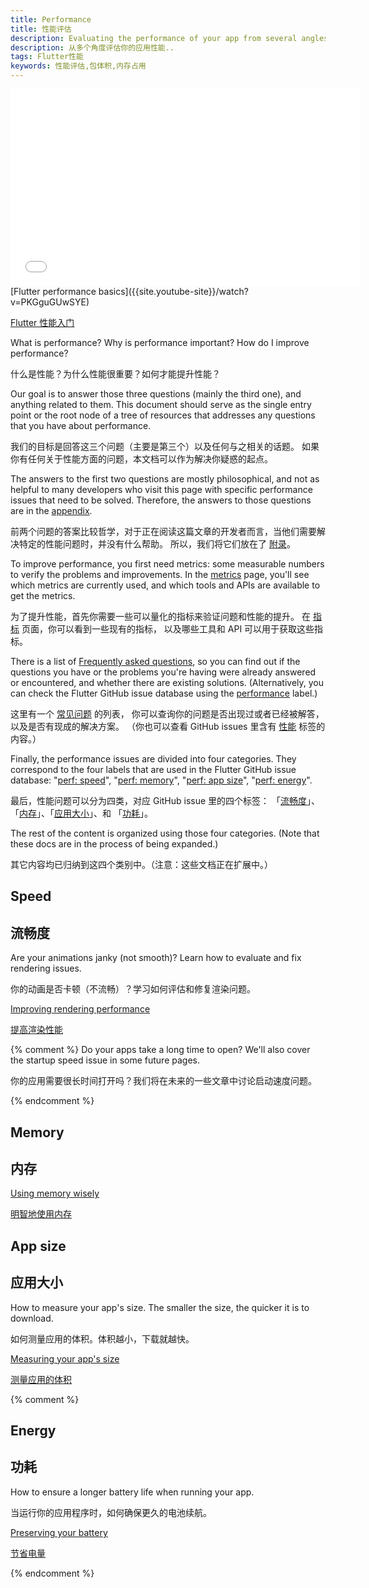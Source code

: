 ```yaml
---
title: Performance
title: 性能评估
description: Evaluating the performance of your app from several angles.
description: 从多个角度评估你的应用性能..
tags: Flutter性能
keywords: 性能评估,包体积,内存占用
---
```


<iframe width="560" height="315" src="{{site.youtube-site}}/embed/PKGguGUwSYE" 
frameborder="0" allow="accelerometer; autoplay; encrypted-media; gyroscope; 
picture-in-picture" allowfullscreen></iframe>
[Flutter performance basics]({{site.youtube-site}}/watch?v=PKGguGUwSYE)

[Flutter 性能入门](https://www.youtube.com/watch?v=PKGguGUwSYE)

What is performance? Why is performance important? How do I improve performance?

什么是性能？为什么性能很重要？如何才能提升性能？

Our goal is to answer those three questions (mainly the third one), and 
anything related to them. This document should serve as the single entry 
point or the root node of a tree of resources that addresses any questions 
that you have about performance.

我们的目标是回答这三个问题（主要是第三个）以及任何与之相关的话题。
如果你有任何关于性能方面的问题，本文档可以作为解决你疑惑的起点。

The answers to the first two questions are mostly philosophical, and not as 
helpful to many developers who visit this page with specific
performance issues that need to be solved. Therefore, the answers to those 
questions are in the [appendix](/docs/perf/appendix).

前两个问题的答案比较哲学，对于正在阅读这篇文章的开发者而言，当他们需要解决特定的性能问题时，并没有什么帮助。
所以，我们将它们放在了 [附录](/docs/perf/appendix)。

To improve performance, you first need metrics: some measurable numbers to
verify the problems and improvements. In the [metrics](/docs/perf/metrics) 
page, you'll see which metrics are currently used, and which tools and APIs 
are available to get the metrics.

为了提升性能，首先你需要一些可以量化的指标来验证问题和性能的提升。
在 [指标](/docs/perf/metrics) 页面，你可以看到一些现有的指标，
以及哪些工具和 API 可以用于获取这些指标。

There is a list of [Frequently asked questions](/docs/perf/faq), 
so you can find out if the questions you have or the problems you're having 
were already answered or encountered, and whether there are existing solutions. 
(Alternatively, you can check the Flutter GitHub issue database using the
 [performance][performance] label.)
 
这里有一个 [常见问题](/docs/perf/faq) 的列表，
你可以查询你的问题是否出现过或者已经被解答，
以及是否有现成的解决方案。
（你也可以查看 GitHub issues 里含有 [性能][performance] 标签的内容。） 

Finally, the performance issues are divided into four categories. They 
correspond to the four labels that are used in the Flutter GitHub issue 
database: "[perf: speed][speed]", "[perf: memory][memory]", 
"[perf: app size][size]", "[perf: energy][energy]".

最后，性能问题可以分为四类，对应 GitHub issue 里的四个标签：
「[流畅度][speed]」、「[内存][memory]」、「[应用大小][size]」、和 「[功耗][energy]」。

The rest of the content is organized using those four categories. (Note that
these docs are in the process of being expanded.)

其它内容均已归纳到这四个类别中。（注意：这些文档正在扩展中。）

<!--
Let's put "speed" (rendering) first as it's the most popular performance issue
category.

让我们把「流畅度」（渲染）放在第一位，因为它是最受欢迎的性能问题。

-->
## Speed

## 流畅度

Are your animations janky (not smooth)? Learn how to 
evaluate and fix rendering issues.

你的动画是否卡顿（不流畅）？学习如何评估和修复渲染问题。

[Improving rendering performance](/docs/perf/rendering)

[提高渲染性能](/docs/perf/rendering)

{% comment %}
Do your apps take a long time to open? We'll also cover the startup speed issue
in some future pages.

你的应用需要很长时间打开吗？我们将在未来的一些文章中讨论启动速度问题。

{% endcomment %}


## Memory

## 内存

[Using memory wisely](/docs/perf/memory)

[明智地使用内存](/docs/perf/memory)

## App size

## 应用大小

How to measure your app's size. The smaller the size, the quicker it is to 
download.

如何测量应用的体积。体积越小，下载就越快。

[Measuring your app's size][]

[测量应用的体积][Measuring your app's size]

{% comment %}


## Energy

## 功耗

How to ensure a longer battery life when running your app.

当运行你的应用程序时，如何确保更久的电池续航。

[Preserving your battery](/docs/perf/power)

[节省电量](/docs/perf/power)

{% endcomment %}

[Measuring your app's size]: /docs/perf/app-size

[speed]: {{site.repo.flutter}}/issues?q=is%3Aopen+label%3A%22perf%3A+speed%22+sort%3Aupdated-asc+
[energy]: {{site.repo.flutter}}/issues?q=is%3Aopen+label%3A%22perf%3A+energy%22+sort%3Aupdated-asc+
[memory]: {{site.repo.flutter}}/issues?q=is%3Aopen+label%3A%22perf%3A+memory%22+sort%3Aupdated-asc+
[size]: {{site.repo.flutter}}/issues?q=is%3Aopen+label%3A%22perf%3A+app+size%22+sort%3Aupdated-asc+
[performance]: {{site.repo.flutter}}/issues?q=+label%3A%22severe%3A+performance%22
